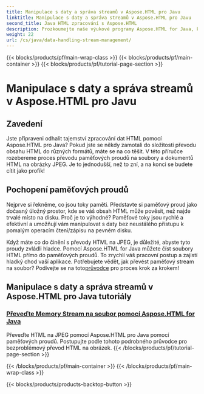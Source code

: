 ```yaml
---
title: Manipulace s daty a správa streamů v Aspose.HTML pro Javu
linktitle: Manipulace s daty a správa streamů v Aspose.HTML pro Javu
second_title: Java HTML zpracování s Aspose.HTML
description: Prozkoumejte naše výukové programy Aspose.HTML for Java, které popisují, jak bez námahy převést paměťové proudy na soubory a obrázky HTML na obrázky JPEG.
weight: 22
url: /cs/java/data-handling-stream-management/
---
```


{{< blocks/products/pf/main-wrap-class >}}
{{< blocks/products/pf/main-container >}}
{{< blocks/products/pf/tutorial-page-section >}}

# Manipulace s daty a správa streamů v Aspose.HTML pro Javu

## Zavedení

Jste připraveni odhalit tajemství zpracování dat HTML pomocí Aspose.HTML pro Java? Pokud jste se někdy zamotali do složitosti převodu obsahu HTML do různých formátů, máte se na co těšit. V této příručce rozebereme proces převodu paměťových proudů na soubory a dokumentů HTML na obrázky JPEG. Je to jednodušší, než to zní, a na konci se budete cítit jako profík!

## Pochopení paměťových proudů

Nejprve si řekněme, co jsou toky paměti. Představte si paměťový proud jako dočasný úložný prostor, kde se váš obsah HTML může pověsit, než najde trvalé místo na disku. Proč je to výhodné? Paměťové toky jsou rychlé a efektivní a umožňují vám manipulovat s daty bez neustálého přístupu k pomalým operacím čtení/zápisu na pevném disku.

 Když máte co do činění s převody HTML na JPEG, je důležité, abyste tyto proudy zvládli hladce. Pomocí Aspose.HTML for Java můžete číst soubory HTML přímo do paměťových proudů. To zrychlí váš pracovní postup a zajistí hladký chod vaší aplikace. Potřebujete vědět, jak převést paměťový stream na soubor? Podívejte se na toto[průvodce](./memory-stream-to-file/) pro proces krok za krokem!

## Manipulace s daty a správa streamů v Aspose.HTML pro Java tutoriály
### [Převeďte Memory Stream na soubor pomocí Aspose.HTML for Java](./memory-stream-to-file/)
Převeďte HTML na JPEG pomocí Aspose.HTML pro Java pomocí paměťových proudů. Postupujte podle tohoto podrobného průvodce pro bezproblémový převod HTML na obrázek.
{{< /blocks/products/pf/tutorial-page-section >}}

{{< /blocks/products/pf/main-container >}}
{{< /blocks/products/pf/main-wrap-class >}}

{{< blocks/products/products-backtop-button >}}
